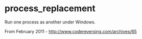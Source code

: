 # process_replacement
Run one process as another under Windows.

From February 2011 - http://www.codereversing.com/archives/65
